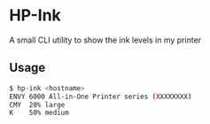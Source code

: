 # HP-Ink

A small CLI utility to show the ink levels in my printer

## Usage

```sh
$ hp-ink <hostname>
ENVY 6000 All-in-One Printer series (XXXXXXXX)
CMY  20% large
K    50% medium
```

